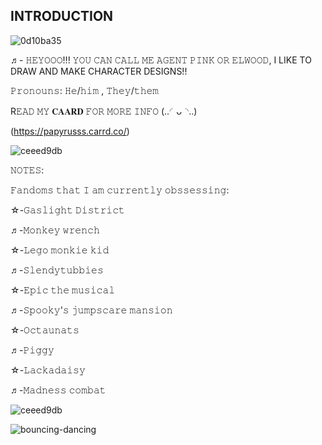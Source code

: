 ## INTRODUCTION

![0d10ba35](https://github.com/user-attachments/assets/569a3543-643f-4828-89c8-11f497f5f26b)

♬- 𝙷𝙴𝚈𝙾𝙾𝙾!!! 𝚈𝙾𝚄 𝙲𝙰𝙽 𝙲𝙰𝙻𝙻 𝙼𝙴 𝙰𝙶𝙴𝙽𝚃 𝙿𝙸𝙽𝙺 𝙾𝚁 𝙴𝙻𝚆𝙾𝙾𝙳, I LIKE TO DRAW AND MAKE CHARACTER DESIGNS!!

𝙿𝚛𝚘𝚗𝚘𝚞𝚗𝚜: 𝙷𝚎/𝚑𝚒𝚖 , 𝚃𝚑𝚎𝚢/𝚝𝚑𝚎𝚖

R𝙴𝙰𝙳 𝙼𝚈 𝐂𝐀𝐀𝐑𝐃 𝙵𝙾𝚁 𝙼𝙾𝚁𝙴 𝙸𝙽𝙵𝙾 (..◜ᴗ◝..)

(https://papyrusss.carrd.co/)

![ceeed9db](https://github.com/user-attachments/assets/c6e46562-fb8f-4c22-a4fd-4e2ee9978891)


𝙽𝙾𝚃𝙴𝚂:

𝙵𝚊𝚗𝚍𝚘𝚖𝚜 𝚝𝚑𝚊𝚝 𝙸 𝚊𝚖 𝚌𝚞𝚛𝚛𝚎𝚗𝚝𝚕𝚢 𝚘𝚋𝚜𝚜𝚎𝚜𝚜𝚒𝚗𝚐:

☆-𝙶𝚊𝚜𝚕𝚒𝚐𝚑𝚝 𝙳𝚒𝚜𝚝𝚛𝚒𝚌𝚝

♬-𝙼𝚘𝚗𝚔𝚎𝚢 𝚠𝚛𝚎𝚗𝚌𝚑

☆-𝙻𝚎𝚐𝚘 𝚖𝚘𝚗𝚔𝚒𝚎 𝚔𝚒𝚍

♬-𝚂𝚕𝚎𝚗𝚍𝚢𝚝𝚞𝚋𝚋𝚒𝚎𝚜

☆-𝙴𝚙𝚒𝚌 𝚝𝚑𝚎 𝚖𝚞𝚜𝚒𝚌𝚊𝚕

♬-𝚂𝚙𝚘𝚘𝚔𝚢'𝚜 𝚓𝚞𝚖𝚙𝚜𝚌𝚊𝚛𝚎 𝚖𝚊𝚗𝚜𝚒𝚘𝚗

☆-𝙾𝚌𝚝𝚊𝚞𝚗𝚊𝚝𝚜

♬-𝙿𝚒𝚐𝚐𝚢

☆-𝙻𝚊𝚌𝚔𝚊𝚍𝚊𝚒𝚜𝚢

♬-𝙼𝚊𝚍𝚗𝚎𝚜𝚜 𝚌𝚘𝚖𝚋𝚊𝚝

![ceeed9db](https://github.com/user-attachments/assets/c6e46562-fb8f-4c22-a4fd-4e2ee9978891)

![bouncing-dancing](https://github.com/user-attachments/assets/f70f4166-b649-4cf2-a110-e5f4fdce6f1b)

